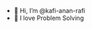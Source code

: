 - 👋 Hi, I’m @kafi-anan-rafi
- 👀 I love Problem Solving

<!---
kafi-anan-rafi/kafi-anan-rafi is a ✨ special ✨ repository because its `README.md` (this file) appears on your GitHub profile.
You can click the Preview link to take a look at your changes.
--->
